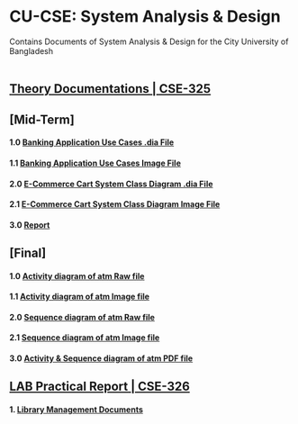 # CU-CSE: System Analysis & Design
Contains Documents of System Analysis &amp; Design for the City University of Bangladesh
<br/><br/>

## [Theory Documentations | CSE-325]((https://github.com/mimanik1000/cu-cse-7th-semester))
## [Mid-Term]
#### 1.0 [Banking Application Use Cases .dia File](https://github.com/mimanik1000/cu-cse-7th-semester/blob/master/Online%20Banking%20System-Use%20Case.dia)
#### 1.1 [Banking Application Use Cases Image File](https://github.com/mimanik1000/cu-cse-7th-semester/blob/master/Online%20Banking%20System-Use%20Case.png)
#### 2.0 [E-Commerce Cart System Class Diagram .dia File](https://github.com/mimanik1000/cu-cse-7th-semester/blob/ef7c223d23cda54f0cd7019d8f34463f14ebb638/eCommerce%20cart%20System%20Class_Diagram.dia)
#### 2.1 [E-Commerce Cart System Class Diagram Image File](https://github.com/mimanik1000/cu-cse-7th-semester/blob/ef7c223d23cda54f0cd7019d8f34463f14ebb638/eCommerce%20cart%20System%20Class_Diagram.png)
#### 3.0 [Report](https://github.com/mimanik1000/cu-cse-7th-semester/blob/master/Mid%20Final%20Report.pdf)

## [Final]
#### 1.0 [Activity diagram of atm Raw file](https://github.com/mimanik1000/cu-cse-7th-semester/blob/master/Activity%20diagram%20of%20atm.vsdx)
#### 1.1 [Activity diagram of atm Image file](https://github.com/mimanik1000/cu-cse-7th-semester/blob/master/Activity%20diagram%20of%20atm..png)
#### 2.0 [Sequence diagram of atm Raw file](https://github.com/mimanik1000/cu-cse-7th-semester/blob/master/Sequence%20diagram%20of%20atm.vsdx)
#### 2.1 [Sequence diagram of atm Image file](https://github.com/mimanik1000/cu-cse-7th-semester/blob/master/Sequence%20diagram%20of%20atm..png)
#### 3.0 [Activity & Sequence diagram of atm PDF file](https://github.com/mimanik1000/cu-cse-7th-semester/blob/master/Sequence%20%26%20Aivity%20Diagram.pdf)



## [LAB Practical Report | CSE-326](https://github.com/mimanik1000/cu-cse-7th-semester/blob/master/Mid%20Final%20Report.pdf)
#### 1. [Library Management Documents](https://github.com/mimanik1000/cu-cse-7th-semester/blob/master/Mid%20Final%20Report.pdf)
